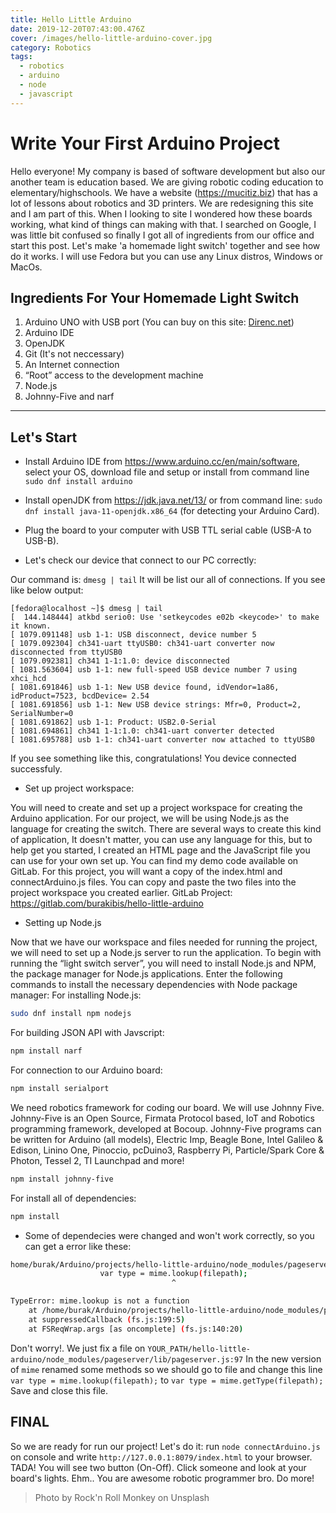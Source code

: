 ```yaml
---
title: Hello Little Arduino
date: 2019-12-20T07:43:00.476Z
cover: /images/hello-little-arduino-cover.jpg
category: Robotics
tags:
  - robotics
  - arduino
  - node
  - javascript
---
```


# Write Your First Arduino Project

Hello everyone! My company is based of software development but also our another team is education based. We are giving robotic coding education to elementary/highschools. We have a website (<a href="https://mucitiz.biz" target="_blank">https://mucitiz.biz</a>) that has a lot of lessons about robotics  and 3D printers. We are redesigning this site and I am part of this. When I looking to site I wondered how these boards working, what kind of things can making with that. I searched on Google, I was little bit confused so finally I got all of ingredients from our office and start this post. Let's make 'a homemade light switch' together and see how do it works.
I will use Fedora but you can use any Linux distros, Windows or MacOs.

## Ingredients For Your Homemade Light Switch

1. Arduino UNO with USB port (You can buy on this site: <a href="https://www.direnc.net/arduino-uno-r3-smd" target="_blank">Direnc.net</a>)
2. Arduino IDE
3. OpenJDK
4. Git (It's not neccessary)
5. An Internet connection
6. “Root” access to the development machine
7. Node.js
8. Johnny-Five and narf

------------

## Let's Start

* Install Arduino IDE from <a href="https://www.arduino.cc/en/main/software" target="_blank">https://www.arduino.cc/en/main/software</a>, select your OS, download file and setup or install from command line `sudo dnf install arduino` 

*  Install openJDK from <a href="https://jdk.java.net/13/" target="_blank">https://jdk.java.net/13/</a> or from command line: `sudo dnf install java-11-openjdk.x86_64` (for detecting your Arduino Card).

* Plug the board to your computer with USB TTL serial cable (USB-A to USB-B).
* Let's check our device that connect to our PC correctly:

Our command is: `dmesg | tail` It will be list our all of connections. If you see like below output:

``` 
[fedora@localhost ~]$ dmesg | tail
[  144.148444] atkbd serio0: Use 'setkeycodes e02b <keycode>' to make it known.
[ 1079.091148] usb 1-1: USB disconnect, device number 5
[ 1079.092304] ch341-uart ttyUSB0: ch341-uart converter now disconnected from ttyUSB0
[ 1079.092381] ch341 1-1:1.0: device disconnected
[ 1081.563604] usb 1-1: new full-speed USB device number 7 using xhci_hcd
[ 1081.691846] usb 1-1: New USB device found, idVendor=1a86, idProduct=7523, bcdDevice= 2.54
[ 1081.691856] usb 1-1: New USB device strings: Mfr=0, Product=2, SerialNumber=0
[ 1081.691862] usb 1-1: Product: USB2.0-Serial
[ 1081.694861] ch341 1-1:1.0: ch341-uart converter detected
[ 1081.695788] usb 1-1: ch341-uart converter now attached to ttyUSB0
```

If you see something like this, congratulations! You device connected successfuly.

* Set up project workspace:

You will need to create and set up a project workspace for creating the Arduino application. For our project, we will be using Node.js as the language for creating the switch. There are several ways to create this kind of application, It doesn't matter, you can use any language for this, but to help get you started, I created an HTML page and the JavaScript file you can use for your own set up.
You can find my demo code available on GitLab. For this project, you will want a copy of the index.html and connectArduino.js files. You can copy and paste the two files into the project workspace you created earlier.
GitLab Project: <a href="https://gitlab.com/burakibis/hello-little-arduino" target="_blank">https://gitlab.com/burakibis/hello-little-arduino</a>

* Setting up Node.js

Now that we have our workspace and files needed for running the project, we will need to set up a Node.js server to run the application. To begin with running the “light switch server”, you will need to install Node.js and NPM, the package manager for Node.js applications.
Enter the following commands to install the necessary dependencies with Node package manager:
For installing Node.js:

``` bash
sudo dnf install npm nodejs
```

For building JSON API with Javscript:

``` bash
npm install narf
```

For connection to our Arduino board:

``` bash
npm install serialport
```

We need robotics framework for coding our board. We will use Johnny Five. Johnny-Five is an Open Source, Firmata Protocol based, IoT and Robotics programming framework, developed at Bocoup. Johnny-Five programs can be written for Arduino (all models), Electric Imp, Beagle Bone, Intel Galileo & Edison, Linino One, Pinoccio, pcDuino3, Raspberry Pi, Particle/Spark Core & Photon, Tessel 2, TI Launchpad and more!

``` bash
npm install johnny-five
```

For install all of dependencies:

``` bash
npm install
```

* Some of dependecies were changed and won't work correctly, so you can get a error like these:

``` bash
home/burak/Arduino/projects/hello-little-arduino/node_modules/pageserver/lib/pageserver.js:97
                    var type = mime.lookup(filepath);
                                    ^

TypeError: mime.lookup is not a function
    at /home/burak/Arduino/projects/hello-little-arduino/node_modules/pageserver/lib/pageserver.js:97:37
    at suppressedCallback (fs.js:199:5)
    at FSReqWrap.args [as oncomplete] (fs.js:140:20)
```

Don't worry!. We just fix a file on `YOUR_PATH/hello-little-arduino/node_modules/pageserver/lib/pageserver.js:97` 
In the new version of `mime` renamed some methods so we should go to file and change this line 
`var type = mime.lookup(filepath);` to `var type = mime.getType(filepath);` 
Save and close this file.

## FINAL

So we are ready for run our project! Let's do it: run `node connectArduino.js` on console and write 
`http://127.0.0.1:8079/index.html` to your browser.
TADA! You will see two button (On-Off). Click someone and look at your board's lights. Ehm.. You are awesome robotic programmer bro. Do more!

> Photo by Rock'n Roll Monkey on Unsplash
